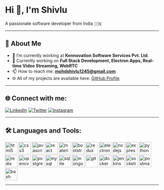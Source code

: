 # Hi 👋, I'm Shivlu

A passionate software developer from India 🇮🇳

---

## 🚀 About Me

- 🔭 I’m currently working at **Kennovation Software Services Pvt. Ltd.**
- 🌱 Currently working on **Full Stack Development, Electron Apps, Real-time Video Streaming, WebRTC**
- 📫 How to reach me: **mohdshivlu1245@gmail.com**
- 🌐 All of my projects are available here: [GitHub Profile](https://github.com/your-github-username)

---

## 🌐 Connect with me:

[![LinkedIn](https://img.shields.io/badge/LinkedIn-0077B5?logo=linkedin&logoColor=white)](https://www.linkedin.com/in/mohdshivlu)
[![Twitter](https://img.shields.io/badge/Twitter-1DA1F2?logo=twitter&logoColor=white)](https://twitter.com/)
[![Instagram](https://img.shields.io/badge/Instagram-E4405F?logo=instagram&logoColor=white)](https://instagram.com/)

---

## 🛠️ Languages and Tools:

<!-- Frontend -->
<img src="https://cdn.jsdelivr.net/gh/devicons/devicon/icons/html5/html5-original.svg" alt="html5" width="40" height="40"/> 
<img src="https://cdn.jsdelivr.net/gh/devicons/devicon/icons/css3/css3-original.svg" alt="css3" width="40" height="40"/>
<img src="https://cdn.jsdelivr.net/gh/devicons/devicon/icons/javascript/javascript-original.svg" alt="javascript" width="40" height="40"/> 
<img src="https://cdn.jsdelivr.net/gh/devicons/devicon/icons/react/react-original.svg" alt="react" width="40" height="40"/>
<img src="https://cdn.jsdelivr.net/gh/devicons/devicon/icons/materialui/materialui-original.svg" alt="materialui" width="40" height="40"/>
<img src="https://cdn.jsdelivr.net/gh/devicons/devicon/icons/bootstrap/bootstrap-original.svg" alt="bootstrap" width="40" height="40"/>
<img src="https://cdn.jsdelivr.net/gh/devicons/devicon/icons/redux/redux-original.svg" alt="redux" width="40" height="40"/>
<img src="https://cdn.jsdelivr.net/gh/devicons/devicon/icons/electron/electron-original.svg" alt="electron" width="40" height="40"/>

<!-- Backend -->
<img src="https://cdn.jsdelivr.net/gh/devicons/devicon/icons/nodejs/nodejs-original.svg" alt="nodejs" width="40" height="40"/>
<img src="https://cdn.jsdelivr.net/gh/devicons/devicon/icons/express/express-original.svg" alt="express" width="40" height="40"/>
<img src="https://cdn.jsdelivr.net/gh/devicons/devicon/icons/python/python-original.svg" alt="python" width="40" height="40"/>
<img src="https://cdn.jsdelivr.net/gh/devicons/devicon/icons/redis/redis-original.svg" alt="redis" width="40" height="40"/>
<img src="https://cdn.jsdelivr.net/gh/devicons/devicon/icons/opencv/opencv-original.svg" alt="opencv" width="40" height="40"/>

<!-- Databases -->
<img src="https://cdn.jsdelivr.net/gh/devicons/devicon/icons/postgresql/postgresql-original.svg" alt="postgresql" width="40" height="40"/>
<img src="https://cdn.jsdelivr.net/gh/devicons/devicon/icons/mysql/mysql-original.svg" alt="mysql" width="40" height="40"/>
<img src="https://cdn.jsdelivr.net/gh/devicons/devicon/icons/sqlite/sqlite-original.svg" alt="sqlite" width="40" height="40"/>
<img src="https://cdn.jsdelivr.net/gh/devicons/devicon/icons/mongodb/mongodb-original.svg" alt="mongodb" width="40" height="40"/>

<!-- Tools -->
<img src="https://cdn.jsdelivr.net/gh/devicons/devicon/icons/git/git-original.svg" alt="git" width="40" height="40"/>
<img src="https://cdn.jsdelivr.net/gh/devicons/devicon/icons/docker/docker-original.svg" alt="docker" width="40" height="40"/>
<img src="https://cdn.jsdelivr.net/gh/devicons/devicon/icons/jenkins/jenkins-original.svg" alt="jenkins" width="40" height="40"/>
<img src="https://cdn.jsdelivr.net/gh/devicons/devicon/icons/socketio/socketio-original.svg" alt="socketio" width="40" height="40"/>
<img src="https://cdn.jsdelivr.net/gh/devicons/devicon/icons/postman/postman-original.svg" alt="postman" width="40" height="40"/>
<img src="https://cdn.jsdelivr.net/gh/devicons/devicon/icons/bash/bash-original.svg" alt="bash" width="40" height="40"/>

---

